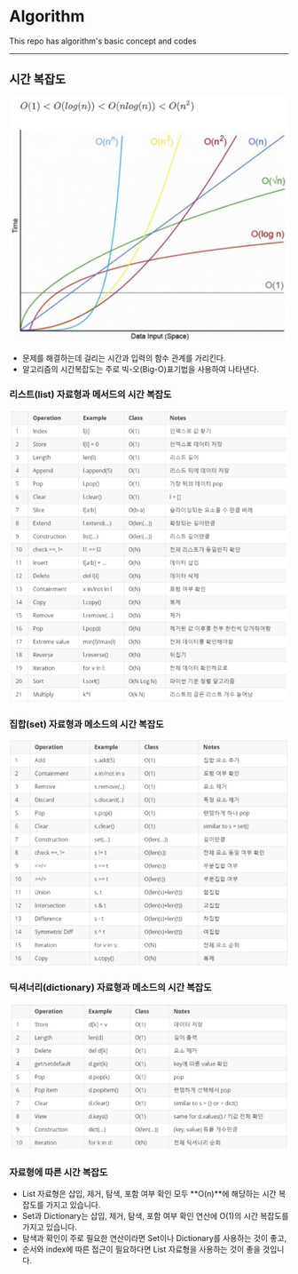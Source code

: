 # Algorithm

This repo has algorithm's basic concept and codes   

***

## 시간 복잡도
![TimeComplexity](/Algorithm/TimeComplexity.png)
- 문제를 해결하는데 걸리는 시간과 입력의 함수 관계를 가리킨다.
- 알고리즘의 시간복잡도는 주로 빅-오(Big-O)표기법을 사용하여 나타낸다.

### 리스트(list) 자료형과 메서드의 시간 복잡도
![ListComplexity](/Algorithm/ListComplexity.png)   

### 집합(set) 자료형과 메소드의 시간 복잡도
![SetComplexity](/Algorithm/SetComplexity.png)   

### 딕셔너리(dictionary) 자료형과 메소드의 시간 복잡도
![Dictionary](/Algorithm/DictionaryComplexity.png)   

### 자료형에 따른 시간 복잡도
- List 자료형은 삽입, 제거, 탐색, 포함 여부 확인 모두 \*\*O(n)\*\*에 해당하는 시간 복잡도를 가지고 있습니다.
- Set과 Dictionary는 삽입, 제거, 탐색, 포함 여부 확인 연산에 O(1)의 시간 복잡도를 가지고 있습니다.
- 탐색과 확인이 주로 필요한 연산이라면 Set이나 Dictionary를 사용하는 것이 좋고,
- 순서와 index에 따른 접근이 필요하다면 List 자료형을 사용하는 것이 좋을 것입니다.
